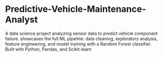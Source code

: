 # Predictive-Vehicle-Maintenance-Analyst
A data science project analyzing sensor data to predict vehicle component failure. showcases the full ML pipeline: data cleaning, exploratory analysis, feature engineering, and model training with a Random Forest classifier. Built with Python, Pandas, and Scikit-learn
